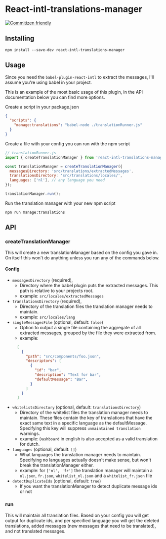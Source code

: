 # React-intl-translations-manager
[![Commitizen friendly](https://img.shields.io/badge/commitizen-friendly-brightgreen.svg)](http://commitizen.github.io/cz-cli/)

## Installing

```
npm install --save-dev react-intl-translations-manager
```

## Usage

Since you need the `babel-plugin-react-intl` to extract the messages, I'll assume you're using babel in your project.

This is an example of the most basic usage of this plugin, in the API documentation below you can find more options.

Create a script in your package.json
```json
{
  "scripts": {
    "manage:translations": "babel-node ./translationRunner.js"
  }
}
```
Create a file with your config you can run with the npm script
```js
// translationRunner.js
import { createTranslationManager } from 'react-intl-translations-manager';

const translationManager = createTranslationManager({
  messagesDirectory: 'src/translations/extractedMessages',
  translationsDirectory: 'src/translations/locales/',
  languages: ['nl'], // any language you need
});

translationManager.run();
```

Run the translation manager with your new npm script

```
npm run manage:translations
```

## API

### createTranslationManager

This will create a new translationManager based on the config you gave in. On
itself this won't do anything unless you run any of the commands below.

#### Config

- `messagesDirectory` (required),
  - Directory where the babel plugin puts the extracted messages. This path is
  relative to your projects root.
  - example: `src/locales/extractedMessages`
- `translationsDirectory` (required),
  - Directory of the translation files the translation manager needs to maintain.
  - example: `src/locales/lang`
- `singleMessagesFile` (optional, default: `false`)
  - Option to output a single file containing the aggregate of all extracted messages,
  grouped by the file they were extracted from.
  - example:
  ```json
    [
      {
        "path": "src/components/foo.json",
        "descriptors": [
          {
            "id": "bar",
            "description": "Text for bar",
            "defaultMessage": "Bar",
          }
        ]
      }
    ]
  ```
- `whitelistsDirectory` (optional, default: `translationsDirectory`)
  - Directory of the whitelist files the translation manager needs to maintain.
  These files contain the key of translations that have the exact same text in a specific language as the defaultMessage. Specifying this key will suppress
  `unmaintained translation` warnings.
  - example: `Dashboard` in english is also accepted as a valid translation for
  dutch.
- `languages` (optional, default: `[]`)
  - What languages the translation manager needs to maintain. Specifying no
  languages actually doesn't make sense, but won't break the translationManager
  either.
  - example: for `['nl', 'fr']` the translation manager will maintain a `nl.json`, `fr.json`, `whitelist_nl.json` and a `whitelist_fr.json` file
- `detectDuplicateIds` (optional, default: `true`)
  - If you want the translationManager to detect duplicate message ids or not

### run

This will maintain all translation files. Based on your config you will get output for duplicate ids, and per specified language you will get the deleted translations, added messages (new messages that need to be translated), and not translated messages.
